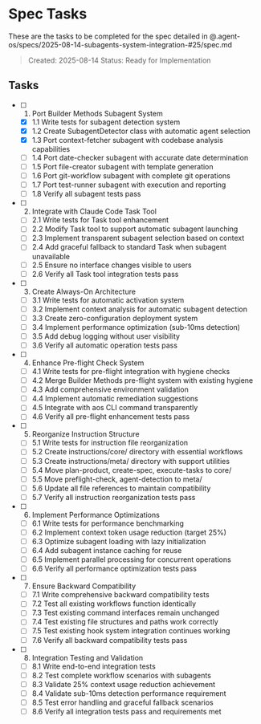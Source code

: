 # Spec Tasks

These are the tasks to be completed for the spec detailed in @.agent-os/specs/2025-08-14-subagents-system-integration-#25/spec.md

> Created: 2025-08-14
> Status: Ready for Implementation

## Tasks

- [ ] 1. Port Builder Methods Subagent System
  - [x] 1.1 Write tests for subagent detection system
  - [x] 1.2 Create SubagentDetector class with automatic agent selection
  - [x] 1.3 Port context-fetcher subagent with codebase analysis capabilities
  - [ ] 1.4 Port date-checker subagent with accurate date determination
  - [ ] 1.5 Port file-creator subagent with template generation
  - [ ] 1.6 Port git-workflow subagent with complete git operations
  - [ ] 1.7 Port test-runner subagent with execution and reporting
  - [ ] 1.8 Verify all subagent tests pass

- [ ] 2. Integrate with Claude Code Task Tool
  - [ ] 2.1 Write tests for Task tool enhancement
  - [ ] 2.2 Modify Task tool to support automatic subagent launching
  - [ ] 2.3 Implement transparent subagent selection based on context
  - [ ] 2.4 Add graceful fallback to standard Task when subagent unavailable
  - [ ] 2.5 Ensure no interface changes visible to users
  - [ ] 2.6 Verify all Task tool integration tests pass

- [ ] 3. Create Always-On Architecture
  - [ ] 3.1 Write tests for automatic activation system
  - [ ] 3.2 Implement context analysis for automatic subagent detection
  - [ ] 3.3 Create zero-configuration deployment system
  - [ ] 3.4 Implement performance optimization (sub-10ms detection)
  - [ ] 3.5 Add debug logging without user visibility
  - [ ] 3.6 Verify all automatic operation tests pass

- [ ] 4. Enhance Pre-flight Check System
  - [ ] 4.1 Write tests for pre-flight integration with hygiene checks
  - [ ] 4.2 Merge Builder Methods pre-flight system with existing hygiene
  - [ ] 4.3 Add comprehensive environment validation
  - [ ] 4.4 Implement automatic remediation suggestions
  - [ ] 4.5 Integrate with aos CLI command transparently
  - [ ] 4.6 Verify all pre-flight enhancement tests pass

- [ ] 5. Reorganize Instruction Structure
  - [ ] 5.1 Write tests for instruction file reorganization
  - [ ] 5.2 Create instructions/core/ directory with essential workflows
  - [ ] 5.3 Create instructions/meta/ directory with support utilities
  - [ ] 5.4 Move plan-product, create-spec, execute-tasks to core/
  - [ ] 5.5 Move preflight-check, agent-detection to meta/
  - [ ] 5.6 Update all file references to maintain compatibility
  - [ ] 5.7 Verify all instruction reorganization tests pass

- [ ] 6. Implement Performance Optimizations
  - [ ] 6.1 Write tests for performance benchmarking
  - [ ] 6.2 Implement context token usage reduction (target 25%)
  - [ ] 6.3 Optimize subagent loading with lazy initialization
  - [ ] 6.4 Add subagent instance caching for reuse
  - [ ] 6.5 Implement parallel processing for concurrent operations
  - [ ] 6.6 Verify all performance optimization tests pass

- [ ] 7. Ensure Backward Compatibility
  - [ ] 7.1 Write comprehensive backward compatibility tests
  - [ ] 7.2 Test all existing workflows function identically
  - [ ] 7.3 Test existing command interfaces remain unchanged
  - [ ] 7.4 Test existing file structures and paths work correctly
  - [ ] 7.5 Test existing hook system integration continues working
  - [ ] 7.6 Verify all backward compatibility tests pass

- [ ] 8. Integration Testing and Validation
  - [ ] 8.1 Write end-to-end integration tests
  - [ ] 8.2 Test complete workflow scenarios with subagents
  - [ ] 8.3 Validate 25% context usage reduction achievement
  - [ ] 8.4 Validate sub-10ms detection performance requirement
  - [ ] 8.5 Test error handling and graceful fallback scenarios
  - [ ] 8.6 Verify all integration tests pass and requirements met